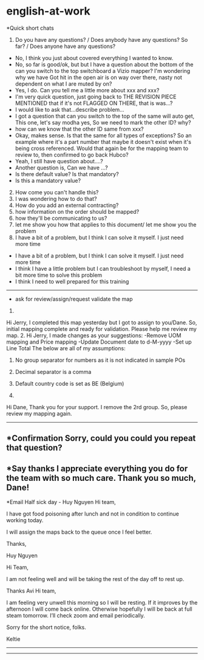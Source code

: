 # english-at-work
*Quick short chats
1. Do you have any questions? / Does anybody have any questions? So far? / Does anyone have any questions?
- No, I think you just about covered everything I wanted to know.
- No, so far is good/ok, but but I have a question about the bottom of the can you switch to the top switchboard a Vizio mapper? I'm wondering why we have Got hit in the open air is on way over there, nasty not dependent on what I are muted by on?
- Yes, I do. Can you tell me a little more about xxx and xxx?
- I'm very quick question, just going back to THE REVISION PIECE MENTIONED that if it's not FLAGGED ON THERE, that is was...?
- I would like to ask that...describe problem...
- I got a question that can you switch to the top of the same will auto get, This one, let's say modha yes, So we need to mark the other ID? why?
- how can we know that the other ID same from xxx?
- Okay, makes sense. Is that the same for all types of exceptions? So an example where it's a part number that maybe it doesn't exist when it's being cross referenced. Would that again be for the mapping team to review to, then confirmed to go back Hubco? 
- Yeah, I still have question about....?
- Another question is, Can we have ...?
- Is there default value? Is that mandatory?
- Is this a mandatory value? 

2. How come you can't handle this? 
3. I was wondering how to do that?
4. How do you add an external contracting?
5. how information on the order should be mapped?
6. how they'll be communicating to us?
7. let me show you how that applies to this document/ let me show you the problem
8. I have a bit of a problem, but I think I can solve it myself. I just need more time
- I have a bit of a problem, but I think I can solve it myself. I just need more time
- I think I have a little problem but I can troubleshoot by myself, I need a bit more time to solve this problem
- I think I need to well prepared for this training
------------------------------------------------------------------------------------------------
* ask for review/assign/request validate the map
1. 
Hi Jerry,
I completed this map yesterday but I got to assign to you/Dane. So, initial mapping complete and ready for validation. Please help me review my map.
2.
Hi Jerry,
I made changes as your suggestions:
-Remove UOM mapping and Price mapping
-Update Document date to d-M-yyyy
-Set up Line Total
The below are all of my assumptions:
1. No group separator for numbers as it is not indicated in sample POs
2. Decimal separator is a comma
3. Default country code is set as BE (Belgium)

3.
Hi Dane,
Thank you for your support. I remove the 2rd group.
So, please review my mapping again.

------------------------------------------------------------------------------------------------
*Confirmation
Sorry, could you could you repeat that question? 
------------------------------------------------------------------------------------------------
*Say thanks
I appreciate everything you do for the team with so much care. Thank you so much, Dane!
------------------------------------------------------------------------------------------------
*Email
Half sick day - Huy Nguyen
Hi team, 

I have got food poisoning after lunch and not in condition to continue working today.

I will assign the maps back to the queue once I feel better.

Thanks,

Huy Nguyen

Hi Team,

I am not feeling well and will be taking the rest of the day off to rest up.

Thanks
Avi
Hi team,

I am feeling very unwell this morning so I will be resting. If it improves by the afternoon I will come back online. Otherwise hopefully I will be back at full steam tomorrow. I’ll check zoom and email periodically. 

Sorry for the short notice, folks. 

Keltie

--------------------------

------------------------------------------------------------------------------------------------


